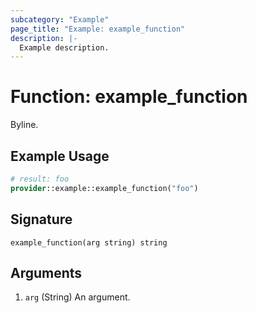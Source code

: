 ```yaml
---
subcategory: "Example"
page_title: "Example: example_function"
description: |-
  Example description.
---
```


# Function: example_function

Byline.

## Example Usage

```terraform
# result: foo
provider::example::example_function("foo")
```

## Signature

```text
example_function(arg string) string
```

## Arguments

1. `arg` (String) An argument.
